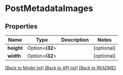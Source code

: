 # PostMetadataImages

## Properties

Name | Type | Description | Notes
------------ | ------------- | ------------- | -------------
**height** | Option<**i32**> |  | [optional]
**width** | Option<**i32**> |  | [optional]

[[Back to Model list]](../README.md#documentation-for-models) [[Back to API list]](../README.md#documentation-for-api-endpoints) [[Back to README]](../README.md)


